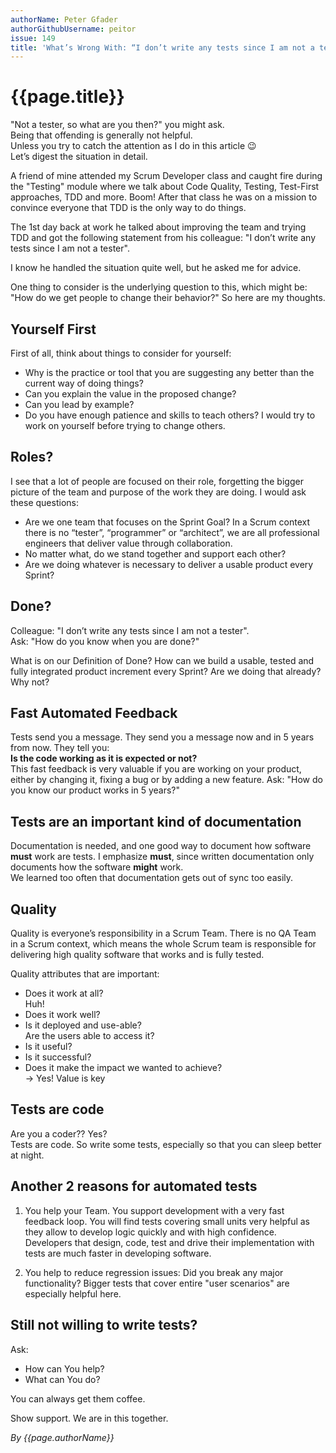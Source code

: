 ```yaml
---
authorName: Peter Gfader
authorGithubUsername: peitor
issue: 149
title: 'What’s Wrong With: “I don’t write any tests since I am not a tester”?'
---
```

# {{page.title}}

"Not a tester, so what are you then?" you might ask.  
Being that offending is generally not helpful.  
Unless you try to catch the attention as I do in this article 😉  
Let’s digest the situation in detail.

A friend of mine attended my Scrum Developer class and caught fire during the "Testing" module where we talk about Code Quality, Testing, Test-First approaches, TDD and more.
Boom! After that class he was on a mission to convince everyone that TDD is the only way to do things.

The 1st day back at work he talked about improving the team and trying TDD and got the following statement from his colleague:
"I don’t write any tests since I am not a tester".

I know he handled the situation quite well, but he asked me for advice.

One thing to consider is the underlying question to this, which might be:
"How do we get people to change their behavior?"
So here are my thoughts.

## **Yourself First**   
First of all, think about things to consider for yourself:
* Why is the practice or tool that you are suggesting any better than the current way of doing things?
* Can you explain the value in the proposed change?
* Can you lead by example?
* Do you have enough patience and skills to teach others?
I would try to work on yourself before trying to change others.
    
 
## **Roles?**  
I see that a lot of people are focused on their role, forgetting the bigger picture of the team and purpose of the work they are doing.
I would ask these questions:
* Are we one team that focuses on the Sprint Goal?
  In a Scrum context there is no “tester”, “programmer” or “architect”, we are all professional engineers that deliver value through collaboration.
* No matter what, do we stand together and support each other?
* Are we doing whatever is necessary to deliver a usable product every Sprint?
 

## **Done?**  
Colleague: "I don’t write any tests since I am not a tester".  
Ask: "How do you know when you are done?"  
  
What is on our Definition of Done?
How can we build a usable, tested and fully integrated product increment every Sprint?
Are we doing that already? Why not?
   
   
## **Fast Automated Feedback**
Tests send you a message. They send you a message now and in 5 years from now. They tell you:   
**Is the code working as it is expected or not?**  
This fast feedback is very valuable if you are working on your product, either by changing it, fixing a bug or by adding a new feature. 
Ask: "How do you know our product works in 5 years?"    
  


## **Tests are an important kind of documentation**  
Documentation is needed, and one good way to document how software **must** work are tests. I emphasize **must**, since written documentation only documents how the software **might** work.  
We learned too often that documentation gets out of sync too easily.  
 




## **Quality**  
Quality is everyone’s responsibility in a Scrum Team. There is no QA Team in a Scrum context, which means the whole Scrum team is responsible for delivering high quality software that works and is fully tested.  
  
Quality attributes that are important:
* Does it work at all?  
  Huh!
* Does it work well?
* Is it deployed and use-able?  
  Are the users able to access it?
* Is it useful? 
* Is it successful?
* Does it make the impact we wanted to achieve?  
   -> Yes! Value is key

   
## **Tests are code**  
Are you a coder?? Yes?   
Tests are code. So write some tests, especially so that you can sleep better at night.  
  
  
## **Another 2 reasons for automated tests**  
1. You help your Team. You support development with a very fast feedback loop. You will find tests covering small units very helpful as they allow to develop logic quickly and with high confidence.  
Developers that design, code, test and drive their implementation with tests are much faster in developing software.  

2. You help to reduce regression issues: Did you break any major functionality? Bigger tests that cover entire "user scenarios" are especially helpful here.  
  
  
## **Still not willing to write tests?**  
Ask: 
* How can You help? 
* What can You do?  
  
You can always get them coffee.
  
Show support. We are in this together.  
  
*By {{page.authorName}}*

